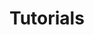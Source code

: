 # Tutorials

<card-link
  url="/tutorials/erc20-transfer-notifications/"
  title="ERC20 transfer notifications"
  description="How to create an application that sends an email every time there is a transfer on an ERC20 smart contract."/>
